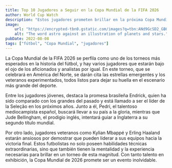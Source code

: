 ```yaml
---
title: Top 10 Jugadores a Seguir en la Copa Mundial de la FIFA 2026
author: World Cup Watch
description: "Estos jugadores prometen brillar en la próxima Copa Mundial."
image:
    url: "https://encrypted-tbn0.gstatic.com/images?q=tbn:ANd9GcSD2_GBOqM-8oGfl51rMnPD8nOU9Fm3RcrD0g&s"
    alt: "The word astro against an illustration of planets and stars."
pubDate: 2022-08-08
tags: ["fútbol", "Copa Mundial", "jugadores"]
---
```

La Copa Mundial de la FIFA 2026 se perfila como uno de los torneos más esperados en la historia del fútbol, y hay varios jugadores que estarán bajo el ojo de los aficionados y analistas por igual. En este torneo, que se celebrará en América del Norte, se darán cita las estrellas emergentes y los veteranos experimentados, todos listos para dejar su huella en el escenario más grande del deporte.

Entre los jugadores jóvenes, destaca la promesa brasileña Endrick, quien ha sido comparado con los grandes del pasado y está llamado a ser el líder de la Seleção en los próximos años. Junto a él, Pedri, el talentoso mediocampista español, buscará llevar a su país a la gloria, mientras que Jude Bellingham, el prodigio inglés, intentará guiar a Inglaterra a su segundo título mundial.

Por otro lado, jugadores veteranos como Kylian Mbappé y Erling Haaland estarán ansiosos por demostrar que pueden liderar a sus equipos hacia la victoria final. Estos futbolistas no solo poseen habilidades técnicas extraordinarias, sino que también tienen la mentalidad y la experiencia necesarias para brillar en un torneo de esta magnitud. Con tanto talento en exhibición, la Copa Mundial de 2026 promete ser un evento inolvidable.

